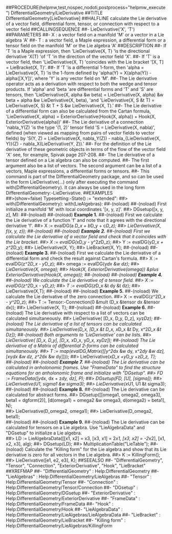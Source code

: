 ##PROCEDURE(helpmw,test,nospec,nodoti,postprocess="helpmw_execute") DifferentialGeometry/LieDerivative
##TITLE DifferentialGeometry[LieDerivative]
##HALFLINE calculate the Lie derivative of a vector field, differential form, tensor, or connection with respect to a vector field 
##CALLINGSEQUENCE
##- LieDerivative('X', 'T')
##PARAMETERS
##- X : a vector field on a manifold 'M' or a vector in a Lie algebra 'A'
##- T : a vector field, a Maple expression, a differential form or a tensor field on the manifold 'M' or the Lie algebra 'A'
##DESCRIPTION
##- If 'T 'is a Maple expression, then 'LieDerivative(X, T) 'is the directional derivative 'X(T) 'of 'T 'in the direction of the vector field 'X'.
##- If 'T' is a vector field, then 'LieDerivative(X, T) 'coincides with the Lie bracket '[X, T] = LieBracket(X, T)'.
##- If 'T 'is a differential 1-form, then 'alpha = LieDerivative(X, T) 'is the 1-form defined by 'alpha(Y) = X(alpha(Y)) - alpha([X,Y])', where 'Y' is any vector field on 'M'.
##- The Lie derivative operator acts as a derivation with respect to both the wedge and tensor products.  If 'alpha' and 'beta 'are differential forms and 'T' and 'S' are tensors, then 'LieDerivative(X, alpha &w beta) = LieDerivative(X, alpha) &w beta + alpha &w LieDerivative(X, beta), 'and 'LieDerivative(X, S &t T) = LieDerivative(X, S) &t T + S &w LieDerivative(X, T).'
##- The Lie derivative of a differential form can also be calculated from the Cartan formula, 'LieDerivative(X, alpha) = ExteriorDerivative(Hook(X, alpha)) + Hook(X, ExteriorDerivative(alpha))'
##- The Lie derivative of a connection 'nabla\_Y(Z) 'is the type '(1, 2)' tensor field 'S = LieDerivative(X, nabla)', defined (when viewed as mapping from pairs of vector fields to vector fields) by 'S(Y, Z) = LieDerivative(X, nabla\_Y(Z)) - nabla\_{LieDerivative(X, Y)}(Z) - nabla\_X(LieDerivative(Y, Z)).'
##- For the definition of the Lie derivative of these geometric objects in terms of the flow of the vector field 'X' see, for example, Spivak page 207-208.
##- The Lie derivative of a tensor defined on a Lie algebra can also be computed. 
##- The first argument also be a list of vectors. The second argument can be a list of a vectors, Maple  expressions, a differential forms or tensors. 
##- This command is part of the DifferentialGeometry package, and so can be used in the form LieDerivative(...) only after executing the command with(DifferentialGeometry).  It can always be used in the long form DifferentialGeometry:-LieDerivative.
##EXAMPLES     
##>(show=false) Typesetting:-State() := "extended":
##> with(DifferentialGeometry): with(LieAlgebras):
##-(noload)
##-(noload) First initialize a manifold 'M' with local coordinates '[x, y, z]'.
##> DGsetup([x, y, z], M):
##-(noload) 
##-(noload) **Example 1.**
##-(noload) First we calculate the Lie derivative of a function 'f' and note that it agrees with the directional derivative 'f'.
##> X := evalDG(a *D_x + b*D_y + c*D_z);
##> LieDerivative(X, f(x, y, z));
##-(noload) 
##-(noload) **Example 2.**
##-(noload) First we calculate the Lie derivative of a vector field and check that it coincides with the Lie bracket.
##> X := evalDG(x*D_y - y^2*z*D_z);
##> Y := evalDG(y*D_x + z^2*D_y);
##> LieDerivative(X, Y);
##> LieBracket(X, Y);
##-(noload) 
##-(noload) **Example 3.**
##-(noload) First we calculate the Lie derivative of a differential form and check the result against Cartan\'s formula.
##> X := evalDG(z^2*D_x - y*D_z);
##> omega := evalDG(y*dx &w dz);
##> LieDerivative(X, omega);
##> Hook(X, ExteriorDerivative(omega)) &plus ExteriorDerivative(Hook(X, omega));
##-(noload) 
##-(noload) **Example 4.**
##-(noload) We calculate the Lie derivative of a tensor field.
##> X := evalDG(z^2*D_x - y*D_z);
##> T := evalDG(z*D_x &t dy &t dz);
##> LieDerivative(X,T);
##-(noload) 
##-(noload) **Example 5.**
##-(noload) We calculate the Lie derivative of the zero connection.
##> X := evalDG(z^2*D_x - y^2*D_z);
##> T := Tensor:-Connection(0 &mult (D_x &tensor dx &tensor dx));
##> LieDerivative(X, T);
##-(noload) 
##-(noload) **Example 6.** 
##-(noload) The Lie derivative with respect to a list of vectors can be calculated simultaneously.
##> LieDerivative( [D_x, D_y, D_z],  x*y*z*Dz);
##-(noload) The Lie derivative of a list of tensors can be calculated simultaneously.
##> LieDerivative(D_x,  [D_x &t D_x, x*D_x &t Dy, x^2*D_x &t Dz]);
##-(noload) Both arguments to 'LieDerivative' can be lists.
##> LieDerivative( [D_x, D_y],  [D_x, x*D_x, y*D_x, x*y*Dz]);
##-(noload) The Lie derivative of a Matrix of differential 2-forms can be calculated simultaneously.
##> T := map(evalDG,Matrix([[y^2*dx &w dy, x^2*dy &w dz], [x*y*dx &w dz,  z^2*dx &w dy]])); 
##> LieDerivative(x*D_x +y*D_y +z*D_z, T);   
##-(noload)
##-(noload) **Example 7.** 
##-(noload) The Lie derivative can be calculated in anholonomic frames. Use "FrameData" to find the structure equations for an anholonomic frame and initialize with "DGsetup".
##> FD := FrameData([y*dx,  dx + z*dy, dz], P);
##> DGsetup(FD, [U], [sigma]);
##> LieDerivative(U1, sigma1 &w sigma3);
##> LieDerivative(x*U1, U1 &t sigma3);
##-(noload) 
##-(noload) **Example 8.** 
##-(noload) The Lie derivative can be calculated for abstract forms. 
##> DGsetup([[omega1, omega2, omega3], beta1 = dgform(2)], [d(omega1) = omega2 &w omega3, d(omega2) = beta1], N);  
##> LieDerivative(D_omega2, omega1); 
##> LieDerivative(D_omega2, beta1);   
##-(noload) 
##-(noload) **Example 9.** 
##-(noload) The Lie derivative can be calculated for tensors on a Lie algebra. Use "LieAlgebraData" and "DGsetup" to initialize a Lie algebra.  
##> LD := LieAlgebraData([[x1, x2] = x3, [x3, x1] = 2*x1, [x3, x2] = -2*x2], [x1, x2, x3], alg);
##> DGsetup(LD);
##> MultiplicationTable("LieTable");
##-(noload) Calculate the "Killing form" for the Lie algebra and show that its Lie derivative is zero for all vectors in the Lie algebra.
##> K := KillingForm();
##> LieDerivative([e1, e2, e3], K);
##SEEALSO
##- "DifferentialGeometry", "Tensor", "Connection", "ExteriorDerivative", "Hook", "LieBracket"
##XREFMAP
##- "DifferentialGeometry" : Help:DifferentialGeometry
##- "LieAlgebras" :  Help:DifferentialGeometry/LieAlgebras
##- "Tensor" : Help:DifferentialGeometry/Tensor
##- "Connection" : Help:DifferentialGeometry/Tensor/Connection
##- "DGsetup" : Help:DifferentialGeometry/DGsetup
##- "ExteriorDerivative" : Help:DifferentialGeometry/ExteriorDerivative
##- "FrameData" : Help:DifferentialGeometry/FrameData
##- "Hook" : Help:DifferentialGeometry/Hook
##- "LieAlgebraData" :  Help:DifferentialGeometry/LieAlgebras/LieAlgebraData
##- "LieBracket" : Help:DifferentialGeometry/LieBracket
##- "Killing form" : Help:DifferentialGeometry/LieAlgebras/KillingForm

